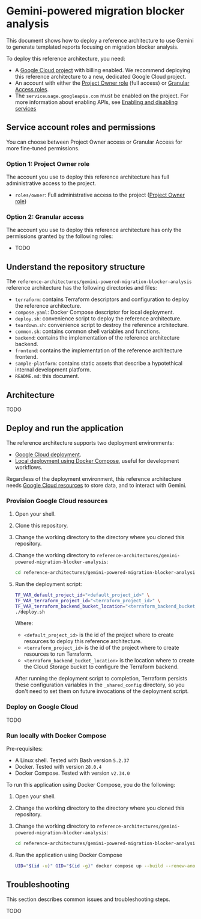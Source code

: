 # Gemini-powered migration blocker analysis

This document shows how to deploy a reference architecture to use Gemini to
generate templated reports focusing on migration blocker analysis.

To deploy this reference architecture, you need:

- A [Google Cloud project](https://cloud.google.com/docs/overview#projects) with
  billing enabled. We recommend deploying this reference architecture to a new,
  dedicated Google Cloud project.
- An account with either the [Project Owner role](#option-1-project-owner-role)
  (full access) or [Granular Access roles](#option-2-granular-access).
- The `serviceusage.googleapis.com` must be enabled on the project. For more
  information about enabling APIs, see
  [Enabling and disabling services](https://cloud.google.com/service-usage/docs/enable-disable)

## Service account roles and permissions

You can choose between Project Owner access or Granular Access for more
fine-tuned permissions.

### Option 1: Project Owner role

The account you use to deploy this reference architecture has full
administrative access to the project.

- `roles/owner`: Full administrative access to the project
  ([Project Owner role](https://cloud.google.com/iam/docs/understanding-roles#resource-manager-roles))

### Option 2: Granular access

The account you use to deploy this reference architecture has only the
permissions granted by the following roles:

- TODO

## Understand the repository structure

The `reference-architectures/gemini-powered-migration-blocker-analysis`
reference architecture has the following directories and files:

- `terraform`: contains Terraform descriptors and configuration to deploy the
  reference architecture.
- `compose.yaml`: Docker Compose descriptor for local deployment.
- `deploy.sh`: convenience script to deploy the reference architecture.
- `teardown.sh`: convenience script to destroy the reference architecture.
- `common.sh`: contains common shell variables and functions.
- `backend`: contains the implementation of the reference architecture backend.
- `frontend`: contains the implementation of the reference architecture
  frontend.
- `sample-platform`: contains static assets that describe a hypotethical
  internal development platform.
- `README.md`: this document.

## Architecture

TODO

## Deploy and run the application

The reference architecture supports two deployment environments:

- [Google Cloud deployment](#deploy-on-google-cloud).
- [Local deployment using Docker Compose](#run-locally-with-docker-compose),
  useful for development workflows.

Regardless of the deployment environment, this reference architecture needs
[Google Cloud resources](#provision-google-cloud-resources) to store data, and
to interact with Gemini.

### Provision Google Cloud resources

1. Open your shell.

2. Clone this repository.

3. Change the working directory to the directory where you cloned this
   repository.

4. Change the working directory to
   `reference-architectures/gemini-powered-migration-blocker-analysis`:

    ```bash
    cd reference-architectures/gemini-powered-migration-blocker-analysis
    ```

5. Run the deployment script:

    ```bash
    TF_VAR_default_project_id="<default_project_id>" \
    TF_VAR_terraform_project_id="<terraform_project_id>" \
    TF_VAR_terraform_backend_bucket_location="<terraform_backend_bucket_location>" \
    ./deploy.sh
    ```

    Where:

    - `<default_project_id>` is the id of the project where to create resources
      to deploy this reference architecture.
    - `<terraform_project_id>` is the id of the project where to create
      resources to run Terraform.
    - `<terraform_backend_bucket_location>` is the location where to create the
      Cloud Storage bucket to configure the Terraform backend.

    After running the deployment script to completion, Terraform persists these
    configuration variables in the `_shared_config` directory, so you don't need
    to set them on future invocations of the deployment script.

### Deploy on Google Cloud

TODO

### Run locally with Docker Compose

Pre-requisites:

- A Linux shell. Tested with Bash version `5.2.37`
- Docker. Tested with version `28.0.4`
- Docker Compose. Tested with version `v2.34.0`

To run this application using Docker Compose, you do the following:

1. Open your shell.

2. Change the working directory to the directory where you cloned this
   repository.

3. Change the working directory to
   `reference-architectures/gemini-powered-migration-blocker-analysis`:

    ```bash
    cd reference-architectures/gemini-powered-migration-blocker-analysis
    ```

4. Run the application using Docker Compose

    ```bash
    UID="$(id -u)" GID="$(id -g)" docker compose up --build --renew-anon-volumes
    ```

## Troubleshooting

This section describes common issues and troubleshooting steps.

TODO
